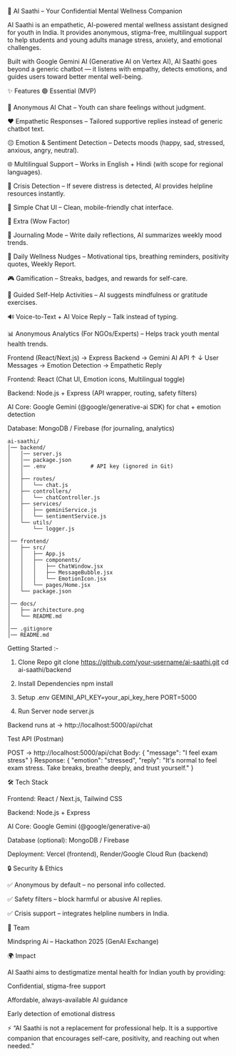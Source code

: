 🌸 AI Saathi – Your Confidential Mental Wellness Companion

AI Saathi is an empathetic, AI-powered mental wellness assistant designed for youth in India.
It provides anonymous, stigma-free, multilingual support to help students and young adults manage stress, anxiety, and emotional challenges.

Built with Google Gemini AI (Generative AI on Vertex AI), AI Saathi goes beyond a generic chatbot — it listens with empathy, detects emotions, and guides users toward better mental well-being.


✨ Features
🟢 Essential (MVP)

🤖 Anonymous AI Chat – Youth can share feelings without judgment.

❤️ Empathetic Responses – Tailored supportive replies instead of generic chatbot text.

😔 Emotion & Sentiment Detection – Detects moods (happy, sad, stressed, anxious, angry, neutral).

🌐 Multilingual Support – Works in English + Hindi (with scope for regional languages).

🚨 Crisis Detection – If severe distress is detected, AI provides helpline resources instantly.

📱 Simple Chat UI – Clean, mobile-friendly chat interface.


🌟 Extra (Wow Factor)

📖 Journaling Mode – Write daily reflections, AI summarizes weekly mood trends.

🔔 Daily Wellness Nudges – Motivational tips, breathing reminders, positivity quotes, Weekly Report.

🎮 Gamification – Streaks, badges, and rewards for self-care.

🧘 Guided Self-Help Activities – AI suggests mindfulness or gratitude exercises.

🔊 Voice-to-Text + AI Voice Reply – Talk instead of typing.

📊 Anonymous Analytics (For NGOs/Experts) – Helps track youth mental health trends.




Frontend (React/Next.js) → Express Backend → Gemini AI API
         ↑                                      ↓
  User Messages → Emotion Detection → Empathetic Reply


Frontend: React (Chat UI, Emotion icons, Multilingual toggle)

Backend: Node.js + Express (API wrapper, routing, safety filters)

AI Core: Google Gemini (@google/generative-ai SDK) for chat + emotion detection

Database: MongoDB / Firebase (for journaling, analytics)

```
ai-saathi/
│── backend/
│   │── server.js
│   │── package.json
│   │── .env              # API key (ignored in Git)
│   │
│   ├── routes/
│   │   └── chat.js
│   ├── controllers/
│   │   └── chatController.js
│   ├── services/
│   │   ├── geminiService.js
│   │   └── sentimentService.js
│   └── utils/
│       └── logger.js
│
│── frontend/
│   ├── src/
│   │   ├── App.js
│   │   ├── components/
│   │   │   ├── ChatWindow.jsx
│   │   │   ├── MessageBubble.jsx
│   │   │   └── EmotionIcon.jsx
│   │   └── pages/Home.jsx
│   └── package.json
│
│── docs/
│   ├── architecture.png
│   └── README.md
│
│── .gitignore
│── README.md
```


Getting Started :-
1. Clone Repo
git clone https://github.com/your-username/ai-saathi.git
cd ai-saathi/backend

2. Install Dependencies
npm install

3. Setup .env
GEMINI_API_KEY=your_api_key_here
PORT=5000

4. Run Server
node server.js

Backend runs at → http://localhost:5000/api/chat

Test API (Postman)

POST → http://localhost:5000/api/chat
Body:
{ "message": "I feel exam stress" }
Response:
{
  "emotion": "stressed",
  "reply": "It's normal to feel exam stress. Take breaks, breathe deeply, and trust yourself."
}

🛠️ Tech Stack

Frontend: React / Next.js, Tailwind CSS

Backend: Node.js + Express

AI Core: Google Gemini (@google/generative-ai)

Database (optional): MongoDB / Firebase

Deployment: Vercel (frontend), Render/Google Cloud Run (backend)

🔒 Security & Ethics

✅ Anonymous by default – no personal info collected.

✅ Safety filters – block harmful or abusive AI replies.

✅ Crisis support – integrates helpline numbers in India.

👥 Team

Mindspring Ai – Hackathon 2025 (GenAI Exchange)

🌍 Impact

AI Saathi aims to destigmatize mental health for Indian youth by providing:

Confidential, stigma-free support

Affordable, always-available AI guidance

Early detection of emotional distress

⚡ “AI Saathi is not a replacement for professional help. It is a supportive companion that encourages self-care, positivity, and reaching out when needed.”
